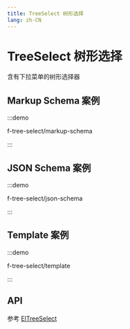 ```yaml
---
title: TreeSelect 树形选择
lang: zh-CN
---
```


# TreeSelect 树形选择

含有下拉菜单的树形选择器

## Markup Schema 案例

:::demo

f-tree-select/markup-schema

:::

## JSON Schema 案例

:::demo

f-tree-select/json-schema

:::

## Template 案例

:::demo

f-tree-select/template

:::

## API

参考 [ElTreeSelect](https://element-plus.org/zh-CN/component/tree-select.html)
